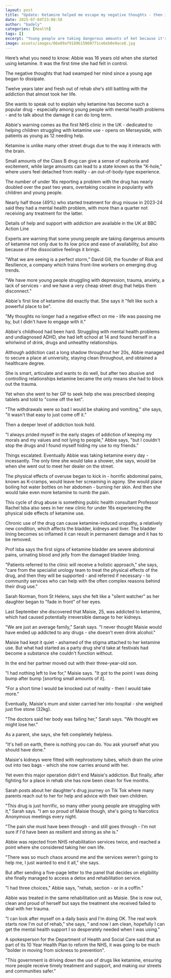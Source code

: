 ```yaml
---
layout: post
title: "Update: Ketamine helped me escape my negative thoughts - then it nearly killed me"
date: 2025-07-04T23:08:50
author: "badely"
categories: [Health]
tags: []
excerpt: "Young people are taking dangerous amounts of ket because it's cheap, easily available and helps them 'disconnect', experts say."
image: assets/images/06e89af9189b15060771ce6eb0e9ace8.jpg
---
```


Here’s what you need to know: Abbie was 16 years old when she started using ketamine. It was the first time she had felt in control.

The negative thoughts that had swamped her mind since a young age began to dissipate.

Twelve years later and fresh out of rehab she's still battling with the addiction that almost took her life.

She wants to speak out to explain why ketamine has become such a popular drug - especially among young people with mental health problems - and to talk about the damage it can do long term.

Abbie's warning comes as the first NHS clinic in the UK - dedicated to helping children struggling with ketamine use - opens on Merseyside, with patients as young as 12 needing help.

Ketamine is unlike many other street drugs due to the way it interacts with the brain. 

Small amounts of the Class B drug can give a sense of euphoria and excitement, while large amounts can lead to a state known as the "K-hole," where users feel detached from reality - an out-of-body-type experience.

The number of under 16s reporting a problem with the drug has nearly doubled over the past two years, overtaking cocaine in popularity with children and young people.

Nearly half those (49%) who started treatment for drug misuse in 2023-24 said they had a mental health problem, with more than a quarter not receiving any treatment for the latter.

Details of help and support with addiction are available in the UK at BBC Action Line

Experts are warning that some young people are taking dangerous amounts of ketamine not only due to its low price and ease of availability, but also because of the dissociative feelings it brings.

"What we are seeing is a perfect storm," David Gill, the founder of Risk and Resilience, a company which trains front-line workers on emerging drug trends. 

"We have more young people struggling with depression, trauma, anxiety, a lack of services - and we have a very cheap street drug that helps them disconnect."

Abbie's first line of ketamine did exactly that. She says it "felt like such a powerful place to be".

"My thoughts no longer had a negative effect on me - life was passing me by, but I didn't have to engage with it."

Abbie's childhood had been hard. Struggling with mental health problems and undiagnosed ADHD, she had left school at 14 and found herself in a whirlwind of drink, drugs and unhealthy relationships.

Although addiction cast a long shadow throughout her 20s, Abbie managed to  secure a place at university, staying clean throughout, and obtained a healthcare degree.

She is smart, articulate and wants to do well, but after two abusive and controlling relationships ketamine became the only means she had to block out the trauma.

Yet when she went to her GP to seek help she was prescribed sleeping tablets and told to "come off the ket".

"The withdrawals were so bad I would be shaking and vomiting," she says, "it wasn't that easy to just come off it."

Then a deeper level of addiction took hold.

"I always prided myself in the early stages of addiction of keeping my morals and my values and not lying to people," Abbie says, "but I couldn't stop the drugs and I found myself hiding my use to my friends."

Things escalated. Eventually Abbie was taking ketamine every day - incessantly. The only time she would take a shower, she says, would be when she went out to meet her dealer on the street.

The physical effects of overuse began to kick in - horrific abdominal pains, known as K-cramps, would leave her screaming in agony. She would place boiling hot water bottles on her abdomen - burning her skin. And then she would take even more ketamine to numb the pain.

This cycle of drug abuse is something public health consultant Professor Rachel Isba also sees in her new clinic for under 16s experiencing the physical side effects of ketamine use.

Chronic use of the drug can cause ketamine-induced uropathy, a relatively new condition, which affects the bladder, kidneys and liver. The bladder lining becomes so inflamed it can result in permanent damage and it has to be removed.

Prof Isba says the first signs of ketamine bladder are severe abdominal pains, urinating blood and jelly from the damaged bladder lining.

"Patients referred to the clinic will receive a holistic approach," she says, "care from the specialist urology team to treat the physical effects of the drug, and then they will be supported - and referred if necessary -  to community services who can help with the often complex reasons behind their drug use."

Sarah Norman, from St Helens, says she felt like a "silent watcher" as her daughter began to "fade in front" of her eyes.

Last September she discovered that Maisie, 25, was addicted to ketamine, which had caused potentially irreversible damage to her kidneys.

"We are just an average family," Sarah says. "I never thought Maisie would have ended up addicted to any drugs - she doesn't even drink alcohol."

Maisie had kept it quiet - ashamed of the stigma attached to her ketamine use. But what had started as a party drug she'd take at festivals had become a substance she couldn't function without.

In the end her partner moved out with their three-year-old son.

"I had nothing left to live for," Maisie says. "It got to the point I was doing bump after bump [snorting small amounts of it].

"For a short time I would be knocked out of reality - then I would take more."

Eventually, Maisie's mum and sister carried her into hospital - she weighed just five stone (32kg).

"The doctors said her body was failing her," Sarah says. "We thought we might lose her."

As a parent, she says, she felt completely helpless.

"It's hell on earth, there is nothing you can do. You ask yourself what you should have done."

Maisie's kidneys were fitted with nephrostomy tubes, which drain the urine out into two bags - which she now carries around with her.

Yet even this major operation didn't end Maisie's addiction. But finally, after fighting for a place in rehab she has now been clean for five months.

Sarah posts about her daughter's drug journey on Tik Tok where many parents reach out to her for help and advice with their own children.

"This drug is just horrific, so many other young people are struggling with it," Sarah says. "I am so proud of Maisie though, she's going to Narcotics Anonymous meetings every night.

"The pain she must have been through - and still goes through - I'm not sure if I'd have been as resilient and strong as she is."

Abbie was rejected from NHS rehabilitation services twice, and reached a point where she considered taking her own life.

"There was so much chaos around me and the services weren't going to help me, I just wanted to end it all," she says.

But after sending a five-page letter to the panel that decides on eligibility she finally managed to access a detox and rehabilitation service.

"I had three choices," Abbie says, "rehab, section - or in a coffin."

Abbie was treated in the same rehabilitation unit as Maisie. She is now out, clean and proud of herself but says the treatment she received failed to deal with her trauma.

"I can look after myself on a daily basis and I'm doing OK. The real work starts now I'm out of rehab," she says, " and now I am clean, hopefully I can get the mental health support I so desperately needed when I was using."

A spokesperson for the Department of Health and Social Care said that as part of its 10 Year Health Plan to reform the NHS, it was going to be much "bolder in moving from sickness to prevention".

"This government is driving down the use of drugs like ketamine, ensuring more people receive timely treatment and support, and making our streets and communities safer."

